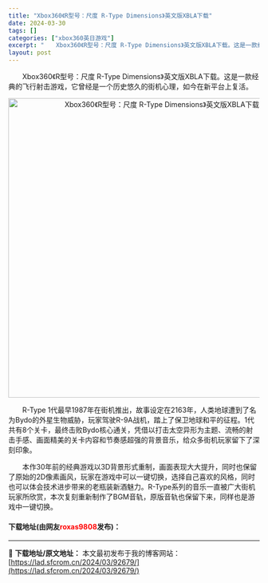 ```yaml
---
title: "Xbox360《R型号：尺度 R-Type Dimensions》英文版XBLA下载"
date: 2024-03-30
tags: []
categories: ["xbox360英日游戏"]
excerpt: "　　Xbox360《R型号：尺度 R-Type Dimensions》英文版XBLA下载。这是一款经典的飞行射击游戏，它曾经是一个历史悠久的街机心理，如今在新平台上复活。 　　R-Type 1代最早1987年在街机推出，故事设定在2163年，人类地球遭到了名为Bydo的外星生物威胁，玩家驾驶R-9A&hellip;"
layout: post
---
```


 <p>　　Xbox360《R型号：尺度 R-Type Dimensions》英文版XBLA下载。这是一款经典的飞行射击游戏，它曾经是一个历史悠久的街机心理，如今在新平台上复活。</p> <p align="center"><img align="" border="0" src="https://lad.sfcrom.cn/wp-content/uploads/2024/03/20240330_6607e2051f299.jpg" width="600" alt="Xbox360《R型号：尺度 R-Type Dimensions》英文版XBLA下载" /></p> <p>　　R-Type 1代最早1987年在街机推出，故事设定在2163年，人类地球遭到了名为Bydo的外星生物威胁，玩家驾驶R-9A战机，踏上了保卫地球和平的征程。1代共有8个关卡，最终击败Bydo核心通关，凭借以打击太空异形为主题、流畅的射击手感、画面精美的关卡内容和节奏感超强的背景音乐，给众多街机玩家留下了深刻印象。</p> <p>　　本作30年前的经典游戏以3D背景形式重制，画面表现大大提升，同时也保留了原始的2D像素画风，玩家在游戏中可以一键切换，选择自己喜欢的风格，同时也可以体会技术进步带来的老瓶装新酒魅力。R-Type系列的音乐一直被广大街机玩家所欣赏，本次复刻重新制作了BGM音轨，原版音轨也保留下来，同样也是游戏中一键切换。</p> <p><h4>下载地址(由网友<font color="red">roxas9808</font>发布)：</h4></p> 

---
📖 **下载地址/原文地址：** 本文最初发布于我的博客网站：[https://lad.sfcrom.cn/2024/03/92679/](https://lad.sfcrom.cn/2024/03/92679/)
